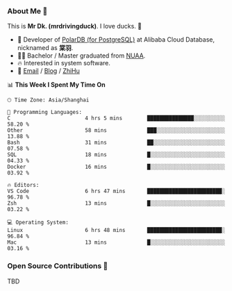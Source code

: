 ### About Me 🫡

This is **Mr Dk. (mrdrivingduck)**. I love ducks. 🦆

- 🍊 Developer of [PolarDB (for PostgreSQL)](https://github.com/ApsaraDB/PolarDB-for-PostgreSQL) at Alibaba Cloud Database, nicknamed as **棠羽**.
- 👨‍🎓 Bachelor / Master graduated from [NUAA](https://en.wikipedia.org/wiki/Nanjing_University_of_Aeronautics_and_Astronautics).
- 🔥 Interested in system software.
- 🔗 [Email](mailto:mrdrivingduck@gmail.com) / [Blog](https://mrdrivingduck.github.io/blog/) / [ZhiHu](https://www.zhihu.com/people/zhang-jing-tang-78)

<!--START_SECTION:waka-->
📊 **This Week I Spent My Time On** 

```text
🕑︎ Time Zone: Asia/Shanghai

💬 Programming Languages: 
C                        4 hrs 5 mins        ███████████████░░░░░░░░░░   58.20 % 
Other                    58 mins             ███░░░░░░░░░░░░░░░░░░░░░░   13.88 % 
Bash                     31 mins             ██░░░░░░░░░░░░░░░░░░░░░░░   07.58 % 
SQL                      18 mins             █░░░░░░░░░░░░░░░░░░░░░░░░   04.33 % 
Docker                   16 mins             █░░░░░░░░░░░░░░░░░░░░░░░░   03.92 % 

🔥 Editors: 
VS Code                  6 hrs 47 mins       ████████████████████████░   96.78 % 
Zsh                      13 mins             █░░░░░░░░░░░░░░░░░░░░░░░░   03.22 % 

💻 Operating System: 
Linux                    6 hrs 48 mins       ████████████████████████░   96.84 % 
Mac                      13 mins             █░░░░░░░░░░░░░░░░░░░░░░░░   03.16 % 
```


<!--END_SECTION:waka-->

### Open Source Contributions 🍗

TBD
